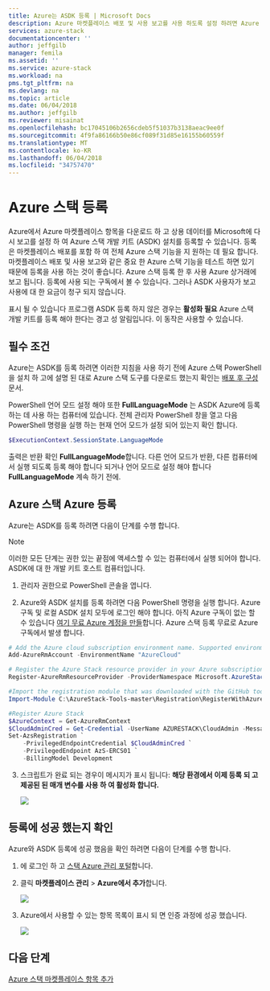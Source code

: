 ```yaml
---
title: Azure는 ASDK 등록 | Microsoft Docs
description: Azure 마켓플레이스 배포 및 사용 보고를 사용 하도록 설정 하려면 Azure 스택을 등록 하는 방법을 설명 합니다.
services: azure-stack
documentationcenter: ''
author: jeffgilb
manager: femila
ms.assetid: ''
ms.service: azure-stack
ms.workload: na
pms.tgt_pltfrm: na
ms.devlang: na
ms.topic: article
ms.date: 06/04/2018
ms.author: jeffgilb
ms.reviewer: misainat
ms.openlocfilehash: bc17045106b2656cdeb5f51037b3138aeac9ee0f
ms.sourcegitcommit: 4f9fa86166b50e86cf089f31d85e16155b60559f
ms.translationtype: MT
ms.contentlocale: ko-KR
ms.lasthandoff: 06/04/2018
ms.locfileid: "34757470"
---
```

# <a name="azure-stack-registration"></a>Azure 스택 등록
Azure에서 Azure 마켓플레이스 항목을 다운로드 하 고 상용 데이터를 Microsoft에 다시 보고를 설정 하 여 Azure 스택 개발 키트 (ASDK) 설치를 등록할 수 있습니다. 등록은 마켓플레이스 배포를 포함 하 여 전체 Azure 스택 기능을 지 원하는 데 필요 합니다. 마켓플레이스 배포 및 사용 보고와 같은 중요 한 Azure 스택 기능을 테스트 하면 있기 때문에 등록을 사용 하는 것이 좋습니다. Azure 스택 등록 한 후 사용 Azure 상거래에 보고 됩니다. 등록에 사용 되는 구독에서 볼 수 있습니다. 그러나 ASDK 사용자가 보고 사용에 대 한 요금이 청구 되지 않습니다.

표시 될 수 있습니다 프로그램 ASDK 등록 하지 않은 경우는 **활성화 필요** Azure 스택 개발 키트를 등록 해야 한다는 경고 성 알림입니다. 이 동작은 사용할 수 있습니다.

## <a name="prerequisites"></a>필수 조건
Azure는 ASDK를 등록 하려면 이러한 지침을 사용 하기 전에 Azure 스택 PowerShell을 설치 하 고에 설명 된 대로 Azure 스택 도구를 다운로드 했는지 확인는 [배포 후 구성](asdk-post-deploy.md) 문서.

PowerShell 언어 모드 설정 해야 또한 **FullLanguageMode** 는 ASDK Azure에 등록 하는 데 사용 하는 컴퓨터에 있습니다. 전체 관리자 PowerShell 창을 열고 다음 PowerShell 명령을 실행 하는 현재 언어 모드가 설정 되어 있는지 확인 합니다.

```powershell
$ExecutionContext.SessionState.LanguageMode
```

출력은 반환 확인 **FullLanguageMode**합니다. 다른 언어 모드가 반환, 다른 컴퓨터에서 실행 되도록 등록 해야 합니다 되거나 언어 모드로 설정 해야 합니다 **FullLanguageMode** 계속 하기 전에.

## <a name="register-azure-stack-with-azure"></a>Azure 스택 Azure 등록
Azure는 ASDK를 등록 하려면 다음이 단계를 수행 합니다.

> [!NOTE]
> 이러한 모든 단계는 권한 있는 끝점에 액세스할 수 있는 컴퓨터에서 실행 되어야 합니다. ASDK에 대 한 개발 키트 호스트 컴퓨터입니다.

1. 관리자 권한으로 PowerShell 콘솔을 엽니다.  

2. Azure와 ASDK 설치를 등록 하려면 다음 PowerShell 명령을 실행 합니다. Azure 구독 및 로컬 ASDK 설치 모두에 로그인 해야 합니다. 아직 Azure 구독이 없는 할 수 있습니다 [여기 무료 Azure 계정을 만들](https://azure.microsoft.com/free/?b=17.06)합니다. Azure 스택 등록 무료로 Azure 구독에서 발생 합니다.

  ```powershell
  # Add the Azure cloud subscription environment name. Supported environment names are AzureCloud or, if using a China Azure Subscription, AzureChinaCloud.
  Add-AzureRmAccount -EnvironmentName "AzureCloud"

  # Register the Azure Stack resource provider in your Azure subscription
  Register-AzureRmResourceProvider -ProviderNamespace Microsoft.AzureStack

  #Import the registration module that was downloaded with the GitHub tools
  Import-Module C:\AzureStack-Tools-master\Registration\RegisterWithAzure.psm1

  #Register Azure Stack
  $AzureContext = Get-AzureRmContext
  $CloudAdminCred = Get-Credential -UserName AZURESTACK\CloudAdmin -Message "Enter the credentials to access the privileged endpoint."
  Set-AzsRegistration `
      -PrivilegedEndpointCredential $CloudAdminCred `
      -PrivilegedEndpoint AzS-ERCS01 `
      -BillingModel Development
  ```
3. 스크립트가 완료 되는 경우이 메시지가 표시 됩니다: **해당 환경에서 이제 등록 되 고 제공된 된 매개 변수를 사용 하 여 활성화 합니다.**

    ![](media/asdk-register/1.PNG)

## <a name="verify-the-registration-was-successful"></a>등록에 성공 했는지 확인
Azure와 ASDK 등록에 성공 했음을 확인 하려면 다음이 단계를 수행 합니다.

1. 에 로그인 하 고 [스택 Azure 관리 포털](https://adminportal.local.azurestack.external)합니다.

2. 클릭 **마켓플레이스 관리** > **Azure에서 추가**합니다.

    ![](media/asdk-register/2.PNG)

3. Azure에서 사용할 수 있는 항목 목록이 표시 되 면 인증 과정에 성공 했습니다.

    ![](media/asdk-register/3.PNG)

## <a name="next-steps"></a>다음 단계
[Azure 스택 마켓플레이스 항목 추가](asdk-marketplace-item.md)
